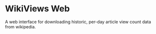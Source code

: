 # WikiViews Web

A web interface for downloading historic, per-day article view count data from wikipedia.
